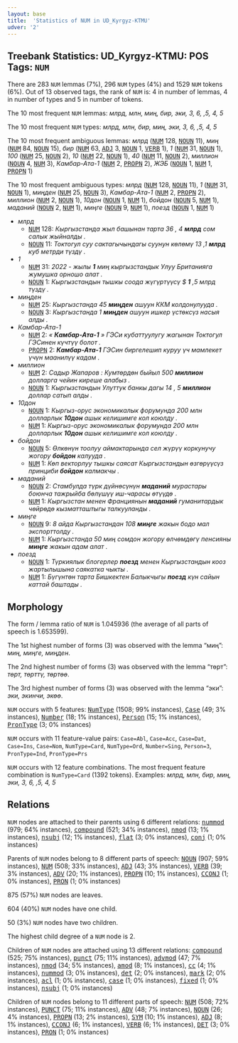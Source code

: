```yaml
---
layout: base
title:  'Statistics of NUM in UD_Kyrgyz-KTMU'
udver: '2'
---
```


## Treebank Statistics: UD_Kyrgyz-KTMU: POS Tags: `NUM`

There are 283 `NUM` lemmas (7%), 296 `NUM` types (4%) and 1529 `NUM` tokens (6%).
Out of 13 observed tags, the rank of `NUM` is: 4 in number of lemmas, 4 in number of types and 5 in number of tokens.

The 10 most frequent `NUM` lemmas: <em>млрд, млн, миң, бир, эки, 3, 6, ,5, 4, 5</em>

The 10 most frequent `NUM` types:  <em>млрд, млн, бир, миң, эки, 3, 6, ,5, 4, 5</em>

The 10 most frequent ambiguous lemmas: <em>млрд</em> (<tt><a href="ky_ktmu-pos-NUM.html">NUM</a></tt> 128, <tt><a href="ky_ktmu-pos-NOUN.html">NOUN</a></tt> 11), <em>миң</em> (<tt><a href="ky_ktmu-pos-NUM.html">NUM</a></tt> 84, <tt><a href="ky_ktmu-pos-NOUN.html">NOUN</a></tt> 15), <em>бир</em> (<tt><a href="ky_ktmu-pos-NUM.html">NUM</a></tt> 63, <tt><a href="ky_ktmu-pos-ADJ.html">ADJ</a></tt> 3, <tt><a href="ky_ktmu-pos-NOUN.html">NOUN</a></tt> 1, <tt><a href="ky_ktmu-pos-VERB.html">VERB</a></tt> 1), <em>1</em> (<tt><a href="ky_ktmu-pos-NUM.html">NUM</a></tt> 31, <tt><a href="ky_ktmu-pos-NOUN.html">NOUN</a></tt> 1), <em>100</em> (<tt><a href="ky_ktmu-pos-NUM.html">NUM</a></tt> 25, <tt><a href="ky_ktmu-pos-NOUN.html">NOUN</a></tt> 2), <em>10</em> (<tt><a href="ky_ktmu-pos-NUM.html">NUM</a></tt> 22, <tt><a href="ky_ktmu-pos-NOUN.html">NOUN</a></tt> 1), <em>40</em> (<tt><a href="ky_ktmu-pos-NUM.html">NUM</a></tt> 11, <tt><a href="ky_ktmu-pos-NOUN.html">NOUN</a></tt> 2), <em>миллион</em> (<tt><a href="ky_ktmu-pos-NOUN.html">NOUN</a></tt> 4, <tt><a href="ky_ktmu-pos-NUM.html">NUM</a></tt> 3), <em>Камбар-Ата-1</em> (<tt><a href="ky_ktmu-pos-NUM.html">NUM</a></tt> 2, <tt><a href="ky_ktmu-pos-PROPN.html">PROPN</a></tt> 2), <em>ЖЭБ</em> (<tt><a href="ky_ktmu-pos-NOUN.html">NOUN</a></tt> 1, <tt><a href="ky_ktmu-pos-NUM.html">NUM</a></tt> 1, <tt><a href="ky_ktmu-pos-PROPN.html">PROPN</a></tt> 1)

The 10 most frequent ambiguous types:  <em>млрд</em> (<tt><a href="ky_ktmu-pos-NUM.html">NUM</a></tt> 128, <tt><a href="ky_ktmu-pos-NOUN.html">NOUN</a></tt> 11), <em>1</em> (<tt><a href="ky_ktmu-pos-NUM.html">NUM</a></tt> 31, <tt><a href="ky_ktmu-pos-NOUN.html">NOUN</a></tt> 1), <em>миңден</em> (<tt><a href="ky_ktmu-pos-NUM.html">NUM</a></tt> 25, <tt><a href="ky_ktmu-pos-NOUN.html">NOUN</a></tt> 3), <em>Камбар-Ата-1</em> (<tt><a href="ky_ktmu-pos-NUM.html">NUM</a></tt> 2, <tt><a href="ky_ktmu-pos-PROPN.html">PROPN</a></tt> 2), <em>миллион</em> (<tt><a href="ky_ktmu-pos-NUM.html">NUM</a></tt> 2, <tt><a href="ky_ktmu-pos-NOUN.html">NOUN</a></tt> 1), <em>10дон</em> (<tt><a href="ky_ktmu-pos-NOUN.html">NOUN</a></tt> 1, <tt><a href="ky_ktmu-pos-NUM.html">NUM</a></tt> 1), <em>бойдон</em> (<tt><a href="ky_ktmu-pos-NOUN.html">NOUN</a></tt> 5, <tt><a href="ky_ktmu-pos-NUM.html">NUM</a></tt> 1), <em>маданий</em> (<tt><a href="ky_ktmu-pos-NOUN.html">NOUN</a></tt> 2, <tt><a href="ky_ktmu-pos-NUM.html">NUM</a></tt> 1), <em>миңге</em> (<tt><a href="ky_ktmu-pos-NOUN.html">NOUN</a></tt> 9, <tt><a href="ky_ktmu-pos-NUM.html">NUM</a></tt> 1), <em>поезд</em> (<tt><a href="ky_ktmu-pos-NOUN.html">NOUN</a></tt> 1, <tt><a href="ky_ktmu-pos-NUM.html">NUM</a></tt> 1)


* <em>млрд</em>
  * <tt><a href="ky_ktmu-pos-NUM.html">NUM</a></tt> 128: <em>Кыргызстанда жыл башынан тарта 36 , 4 <b>млрд</b> сом салык жыйналды .</em>
  * <tt><a href="ky_ktmu-pos-NOUN.html">NOUN</a></tt> 11: <em>Токтогул суу сактагычындагы суунун көлөмү 13 ,1 <b>млрд</b> куб метрди түздү .</em>
* <em>1</em>
  * <tt><a href="ky_ktmu-pos-NUM.html">NUM</a></tt> 31: <em>2022 - жылы <b>1</b> миң кыргызстандык Улуу Британияга жумушка орношо алат .</em>
  * <tt><a href="ky_ktmu-pos-NOUN.html">NOUN</a></tt> 1: <em>Кыргызстандын тышкы соода жүгүртүүсү $ <b>1</b> ,5 млрд түздү .</em>
* <em>миңден</em>
  * <tt><a href="ky_ktmu-pos-NUM.html">NUM</a></tt> 25: <em>Кыргызстанда 45 <b>миңден</b> ашуун ККМ колдонулууда .</em>
  * <tt><a href="ky_ktmu-pos-NOUN.html">NOUN</a></tt> 3: <em>Кыргызстанда 1 <b>миңден</b> ашуун ишкер үстөксүз насыя алды .</em>
* <em>Камбар-Ата-1</em>
  * <tt><a href="ky_ktmu-pos-NUM.html">NUM</a></tt> 2: <em>« <b>Камбар-Ата-1</b> » ГЭСи кубаттуулугу жагынан Токтогул ГЭСинен күчтүү болот .</em>
  * <tt><a href="ky_ktmu-pos-PROPN.html">PROPN</a></tt> 2: <em><b>Камбар-Ата-1</b> ГЭСин биргелешип куруу үч мамлекет үчүн маанилүү кадам .</em>
* <em>миллион</em>
  * <tt><a href="ky_ktmu-pos-NUM.html">NUM</a></tt> 2: <em>Садыр Жапаров : Кумтөрдөн быйыл 500 <b>миллион</b> долларга чейин киреше алабыз .</em>
  * <tt><a href="ky_ktmu-pos-NOUN.html">NOUN</a></tt> 1: <em>Кыргызстандын Улуттук банкы дагы 14 , 5 <b>миллион</b> доллар сатып алды .</em>
* <em>10дон</em>
  * <tt><a href="ky_ktmu-pos-NOUN.html">NOUN</a></tt> 1: <em>Кыргыз-орус экономикалык форумунда 200 млн долларлык <b>10дон</b> ашык келишимге кол коюлду .</em>
  * <tt><a href="ky_ktmu-pos-NUM.html">NUM</a></tt> 1: <em>Кыргыз-орус экономикалык форумунда 200 млн долларлык <b>10дон</b> ашык келишимге кол коюлду .</em>
* <em>бойдон</em>
  * <tt><a href="ky_ktmu-pos-NOUN.html">NOUN</a></tt> 5: <em>Өлкөнүн тоолуу аймактарында сел жүрүү коркунучу жогору <b>бойдон</b> калууда .</em>
  * <tt><a href="ky_ktmu-pos-NUM.html">NUM</a></tt> 1: <em>Көп векторлуу тышкы саясат Кыргызстандын өзгөрүүсүз принциби <b>бойдон</b> калмакчы .</em>
* <em>маданий</em>
  * <tt><a href="ky_ktmu-pos-NOUN.html">NOUN</a></tt> 2: <em>Стамбулда түрк дүйнөсүнүн <b>маданий</b> мурастары боюнча тажрыйба бөлүшүү иш-чарасы өтүүдө .</em>
  * <tt><a href="ky_ktmu-pos-NUM.html">NUM</a></tt> 1: <em>Кыргызстан менен Франциянын <b>маданий</b> гуманитардык чөйрөдө кызматташтыгы талкууланды .</em>
* <em>миңге</em>
  * <tt><a href="ky_ktmu-pos-NOUN.html">NOUN</a></tt> 9: <em>8 айда Кыргызстандан 108 <b>миңге</b> жакын бодо мал экспорттолду .</em>
  * <tt><a href="ky_ktmu-pos-NUM.html">NUM</a></tt> 1: <em>Кыргызстанда 50 миң сомдон жогору өлчөмдөгү пенсияны <b>миңге</b> жакын адам алат .</em>
* <em>поезд</em>
  * <tt><a href="ky_ktmu-pos-NOUN.html">NOUN</a></tt> 1: <em>Түркиялык блогерлер <b>поезд</b> менен Кыргызстандын кооз жартылышына саякатка чыкты .</em>
  * <tt><a href="ky_ktmu-pos-NUM.html">NUM</a></tt> 1: <em>Бүгүнтөн тарта Бишкектен Балыкчыгы <b>поезд</b> күн сайын каттай баштады .</em>

## Morphology

The form / lemma ratio of `NUM` is 1.045936 (the average of all parts of speech is 1.653599).

The 1st highest number of forms (3) was observed with the lemma “миң”: <em>миң, миңге, миңден</em>.

The 2nd highest number of forms (3) was observed with the lemma “төрт”: <em>төрт, төрттү, төртөө</em>.

The 3rd highest number of forms (3) was observed with the lemma “эки”: <em>эки, экинчи, экөө</em>.

`NUM` occurs with 5 features: <tt><a href="ky_ktmu-feat-NumType.html">NumType</a></tt> (1508; 99% instances), <tt><a href="ky_ktmu-feat-Case.html">Case</a></tt> (49; 3% instances), <tt><a href="ky_ktmu-feat-Number.html">Number</a></tt> (18; 1% instances), <tt><a href="ky_ktmu-feat-Person.html">Person</a></tt> (15; 1% instances), <tt><a href="ky_ktmu-feat-PronType.html">PronType</a></tt> (3; 0% instances)

`NUM` occurs with 11 feature-value pairs: `Case=Abl`, `Case=Acc`, `Case=Dat`, `Case=Ins`, `Case=Nom`, `NumType=Card`, `NumType=Ord`, `Number=Sing`, `Person=3`, `PronType=Ind`, `PronType=Prs`

`NUM` occurs with 12 feature combinations.
The most frequent feature combination is `NumType=Card` (1392 tokens).
Examples: <em>млрд, млн, бир, миң, эки, 3, 6, ,5, 4, 5</em>


## Relations

`NUM` nodes are attached to their parents using 6 different relations: <tt><a href="ky_ktmu-dep-nummod.html">nummod</a></tt> (979; 64% instances), <tt><a href="ky_ktmu-dep-compound.html">compound</a></tt> (521; 34% instances), <tt><a href="ky_ktmu-dep-nmod.html">nmod</a></tt> (13; 1% instances), <tt><a href="ky_ktmu-dep-nsubj.html">nsubj</a></tt> (12; 1% instances), <tt><a href="ky_ktmu-dep-flat.html">flat</a></tt> (3; 0% instances), <tt><a href="ky_ktmu-dep-conj.html">conj</a></tt> (1; 0% instances)

Parents of `NUM` nodes belong to 8 different parts of speech: <tt><a href="ky_ktmu-pos-NOUN.html">NOUN</a></tt> (907; 59% instances), <tt><a href="ky_ktmu-pos-NUM.html">NUM</a></tt> (508; 33% instances), <tt><a href="ky_ktmu-pos-ADJ.html">ADJ</a></tt> (43; 3% instances), <tt><a href="ky_ktmu-pos-VERB.html">VERB</a></tt> (39; 3% instances), <tt><a href="ky_ktmu-pos-ADV.html">ADV</a></tt> (20; 1% instances), <tt><a href="ky_ktmu-pos-PROPN.html">PROPN</a></tt> (10; 1% instances), <tt><a href="ky_ktmu-pos-CCONJ.html">CCONJ</a></tt> (1; 0% instances), <tt><a href="ky_ktmu-pos-PRON.html">PRON</a></tt> (1; 0% instances)

875 (57%) `NUM` nodes are leaves.

604 (40%) `NUM` nodes have one child.

50 (3%) `NUM` nodes have two children.

The highest child degree of a `NUM` node is 2.

Children of `NUM` nodes are attached using 13 different relations: <tt><a href="ky_ktmu-dep-compound.html">compound</a></tt> (525; 75% instances), <tt><a href="ky_ktmu-dep-punct.html">punct</a></tt> (75; 11% instances), <tt><a href="ky_ktmu-dep-advmod.html">advmod</a></tt> (47; 7% instances), <tt><a href="ky_ktmu-dep-nmod.html">nmod</a></tt> (34; 5% instances), <tt><a href="ky_ktmu-dep-amod.html">amod</a></tt> (8; 1% instances), <tt><a href="ky_ktmu-dep-cc.html">cc</a></tt> (4; 1% instances), <tt><a href="ky_ktmu-dep-nummod.html">nummod</a></tt> (3; 0% instances), <tt><a href="ky_ktmu-dep-det.html">det</a></tt> (2; 0% instances), <tt><a href="ky_ktmu-dep-mark.html">mark</a></tt> (2; 0% instances), <tt><a href="ky_ktmu-dep-acl.html">acl</a></tt> (1; 0% instances), <tt><a href="ky_ktmu-dep-case.html">case</a></tt> (1; 0% instances), <tt><a href="ky_ktmu-dep-fixed.html">fixed</a></tt> (1; 0% instances), <tt><a href="ky_ktmu-dep-nsubj.html">nsubj</a></tt> (1; 0% instances)

Children of `NUM` nodes belong to 11 different parts of speech: <tt><a href="ky_ktmu-pos-NUM.html">NUM</a></tt> (508; 72% instances), <tt><a href="ky_ktmu-pos-PUNCT.html">PUNCT</a></tt> (75; 11% instances), <tt><a href="ky_ktmu-pos-ADV.html">ADV</a></tt> (48; 7% instances), <tt><a href="ky_ktmu-pos-NOUN.html">NOUN</a></tt> (26; 4% instances), <tt><a href="ky_ktmu-pos-PROPN.html">PROPN</a></tt> (13; 2% instances), <tt><a href="ky_ktmu-pos-SYM.html">SYM</a></tt> (10; 1% instances), <tt><a href="ky_ktmu-pos-ADJ.html">ADJ</a></tt> (8; 1% instances), <tt><a href="ky_ktmu-pos-CCONJ.html">CCONJ</a></tt> (6; 1% instances), <tt><a href="ky_ktmu-pos-VERB.html">VERB</a></tt> (6; 1% instances), <tt><a href="ky_ktmu-pos-DET.html">DET</a></tt> (3; 0% instances), <tt><a href="ky_ktmu-pos-PRON.html">PRON</a></tt> (1; 0% instances)

